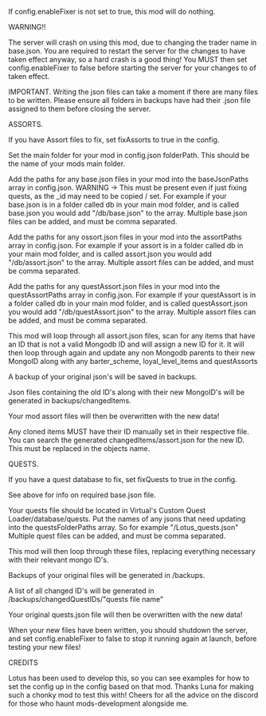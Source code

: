 If config.enableFixer is not set to true, this mod will do nothing.


WARNING!! 

The server will crash on using this mod, due to changing the trader name in base.json.  You are required to restart the server for the changes to have taken effect anyway, so a hard crash is a good thing!
You MUST then set config.enableFixer to false before starting the server for your changes to of taken effect.


IMPORTANT.
Writing the json files can take a moment if there are many files to be written.  Please ensure all folders in backups have had their .json file assigned to them before closing the server.

ASSORTS.

If you have Assort files to fix, set fixAssorts to true in the config.

Set the main folder for your mod in config.json folderPath.  This should be the name of your mods main folder.

Add the paths for any base.json files in your mod into the baseJsonPaths array in config.json.  WARNING -> This must be present even if just fixing quests, as the _id may need to be copied / set.
For example if your base.json is in a folder called db in your main mod folder, and is called base.json you would add "/db/base.json" to the array.  Multiple base.json files can be added, and must be comma separated. 

Add the paths for any ossort.json files in your mod into the assortPaths array in config.json.
For example if your assort is in a folder called db in your main mod folder, and is called assort.json you would add "/db/assort.json" to the array.  Multiple assort files can be added, and must be comma separated. 

Add the paths for any questAssort.json files in your mod into the questAssortPaths array in config.json.
For example if your questAssort is in a folder called db in your main mod folder, and is called questAssort.json you would add "/db/questAssort.json" to the array.  Multiple assort files can be added, and must be comma separated. 

This mod will loop through all assort.json files, scan for any items that have an ID that is not a valid Mongodb ID and will assign a new ID for it.
It will then loop through again and update any non Mongodb parents to their new MongoID along with any barter_scheme, loyal_level_items and questAssorts

A backup of your original json's will be saved in backups.

Json files containing the old ID's along with their new MongoID's will be generated in backups/changedItems.

Your mod assort files will then be overwritten with the new data!

Any cloned items MUST have their ID manually set in their respective file.  You can search the generated changedItems/assort.json for the new ID.  This must be replaced in the objects name. 


QUESTS.

If you have a quest database to fix, set fixQuests to true in the config.

See above for info on required base.json file.

Your quests file should be located in Virtual's Custom Quest Loader/database/quests.  Put the names of any jsons that need updating into the questsFolderPaths array.  So for example "/Lotus_quests.json"  Multiple quest files can be added, and must be comma separated. 

This mod will then loop through these files, replacing everything necessary with their relevant mongo ID's. 

Backups of your original files will be generated in /backups.

A list of all changed ID's will be generated in /backups/changedQuestIDs/"quests file name"

Your original quests.json file will then be overwritten with the new data!


When your new files have been written, you should shutdown the server, and set config.enableFixer to false to stop it running again at launch, before testing your new files!


CREDITS

Lotus has been used to develop this, so you can see examples for how to set the config up in the config based on that mod.
Thanks Luna for making such a chonky mod to test this with!
Cheers for all the advice on the discord for those who haunt mods-development alongside me.